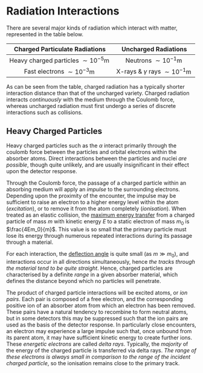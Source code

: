 Radiation Interactions
======================
There are several major kinds of radiation which interact with matter, represented in the table below.

|             Charged Particulate Radiations            	|                  Uncharged Radiations                 	|
|:-----------------------------------------------------:	|:-----------------------------------------------------:	|
| Heavy charged particles $\sim10^{-5}\operatorname{m}$ 	|         Neutrons $\sim10^{-1}\operatorname{m}$        	|
| Fast electrons $\sim10^{-3}\operatorname{m}$          	| X-rays \& $\gamma$ rays $\sim10^{-1}\operatorname{m}$ 	|

As can be seen from the table, charged radiation has a typically shorter interaction distance than that of the uncharged variety. Charged radiation interacts _continuously_ with the medium through the Coulomb force, whereas uncharged radiation must first undergo a series of discrete interactions such as collisions.

Heavy Charged Particles
-----------------------
Heavy charged particles such as the $\alpha$ interact primarily through the coulomb force between the particles and orbital electrons within the absorber atoms. Direct interactions between the particles and nuclei _are possible_, though quite unlikely, and are usually insignificant in their effect upon the detector response.

Through the Coulomb force, the passage of a charged particle within an absorbing medium will apply an _impulse_ to the surrounding electrons. Depending upon the proximity of the encounter, the impulse may be sufficient to raise an electron to a higher energy level within the atom (_excitation_), or to remove it from the atom completely (_ionisation_). <!-- TODO: If not excited, how much E is transferred, and how is it dissipated? -->
When treated as an elastic collision, the [maximum energy transfer](../mechanics/2D-collisions.md#Energy-Transfer) from a charged particle of mass $m$ with kinetic energy $E$ to a static electron of mass $m_0$ is $\frac{4Em_0}{m}$. This value is so small that the primary particle must lose its energy through numerous repeated interactions during its passage through a material. 

For each interaction, the [deflection angle](../mechanics/2D-collisions.md#Deflection-Angle) is quite small (as $m \gg m_0$), and interactions occur in all directions simultaneously, hence _the tracks through the material tend to be quite straight_. Hence, charged particles are characterised by a definite _range_ in a given absorber material, which defines the distance beyond which no particles will penetrate.
<!-- TODO: No particles is invalid (?), more like, likelihood very small -->

The product of charged particle interactions will be excited atoms, or _ion pairs_. Each pair is composed of a free electron, and the corresponding positive ion of an absorber atom from which an electron has been removed. These pairs have a natural tendency to recombine to form neutral atoms, but in some detectors this may be suppressed such that the ion pairs are used as the basis of the detector response. In particularly close encounters, an electron may experience a large impulse such that, once unbound from its parent atom, it may have sufficient kinetic energy to create further ions. These _energetic electrons_ are called _delta rays_. Typically, the _majority_ of the energy of the charged particle is transferred via delta rays. _The range of these electrons is always small in comparison to the range of the incident charged particle_, so the ionisation remains close to the primary track.